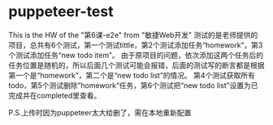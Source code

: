 # puppeteer-test
This is the HW of the "第6课-e2e" from "敏捷Web开发"
测试的是老师提供的项目，总共有6个测试，第一个测试tittle，第2个测试添加任务“homework”，第3个测试添加任务“new todo item”。
由于原项目的问题，依次添加这两个任务后的任务位置是随机的，所以后面几个测试可能会报错，后面的测试写的断言都是根据第一个是“homework”，第二个是“new todo list”的情况。
第4个测试获取所有todo，第5个测试删除”homework“任务，第6个测试把“new todo list”设置为已完成并在completed里查看。

P.S.上传时因为puppeteer太大给删了，需在本地重新配置